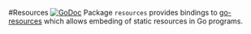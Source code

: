 #Resources [![GoDoc](https://img.shields.io/badge/godoc-reference-blue.svg?style=flat-square)](https://godoc.org/github.com/go-gonzo/resources)
Package `resources` provides bindings to [go-resources](https://github.com/omeid/go-resources) which allows embeding of static resources in Go programs.
